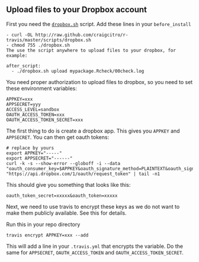 Upload files to your Dropbox account
------------------------------------

First you need the [`dropbox.sh`](https://github.com/craigcitro/r-travis/blob/master/scripts/dropbox.sh) script. Add these lines in your `before_install`

```
- curl -OL http://raw.github.com/craigcitro/r-travis/master/scripts/dropbox.sh
- chmod 755 ./dropbox.sh
The use the script anywhere to upload files to your dropbox, for example:

after_script:
  - ./dropbox.sh upload mypackage.Rcheck/00check.log
```

You need proper authorization to upload files to dropbox, so you need to set these environment variables:

```
APPKEY=xxx
APPSECRET=yyy
ACCESS_LEVEL=sandbox
OAUTH_ACCESS_TOKEN=xxx
OAUTH_ACCESS_TOKEN_SECRET=xxx
```

The first thing to do is create a dropbox app. This gives you `APPKEY` and `APPSECRET`. 
You can then get oauth tokens:

```
# replace by yours
export APPKEY="-----"
export APPSECRET="------"
curl -k -s --show-error --globoff -i --data "oauth_consumer_key=$APPKEY&oauth_signature_method=PLAINTEXT&oauth_signature=$APPSECRET%26" "https://api.dropbox.com/1/oauth/request_token" | tail -n1
```

This should give you something that looks like this:

```
oauth_token_secret=xxxxx&oauth_token=xxxxx
```

Next, we need to use travis to encrypt these keys as we do not want to make them publicly available. See this for details.

Run this in your repo directory

```
travis encrypt APPKEY=xxx --add
```

This will add a line in your `.travis.yml` that encrypts the variable. 
Do the same for `APPSECRET`, `OAUTH_ACCESS_TOKEN` and `OAUTH_ACCESS_TOKEN_SECRET`.


